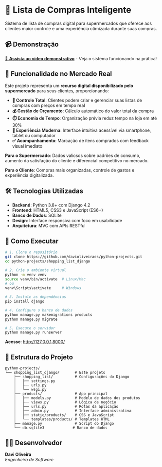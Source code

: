 # 🛒 Lista de Compras Inteligente

Sistema de lista de compras digital para supermercados que oferece aos clientes maior controle e uma experiência otimizada durante suas compras.

## 📹 Demonstração

[🎥 **Assista ao vídeo demonstrativo**](https://www.youtube.com/watch?v=bpvFdaUOU9Q) - Veja o sistema funcionando na prática!

## 💼 Funcionalidade no Mercado Real

Este projeto representa um **recurso digital disponibilizado pelo supermercado** para seus clientes, proporcionando:

- **🎯 Controle Total**: Clientes podem criar e gerenciar suas listas de compras com preços em tempo real
- **💰 Gestão de Orçamento**: Cálculo automático do valor total da compra
- **⏱️ Economia de Tempo**: Organização prévia reduz tempo na loja em até 30%
- **📱 Experiência Moderna**: Interface intuitiva acessível via smartphone, tablet ou computador
- **✅ Acompanhamento**: Marcação de itens comprados com feedback visual imediato

**Para o Supermercado**: Dados valiosos sobre padrões de consumo, aumento da satisfação do cliente e diferencial competitivo no mercado.

**Para o Cliente**: Compras mais organizadas, controle de gastos e experiência digitalizada.

## 🛠 Tecnologias Utilizadas

- **Backend**: Python 3.8+ com Django 4.2
- **Frontend**: HTML5, CSS3 e JavaScript (ES6+)
- **Banco de Dados**: SQLite
- **Design**: Interface responsiva com foco em usabilidade
- **Arquitetura**: MVC com APIs RESTful

## 🚀 Como Executar

```bash
# 1. Clone o repositório
git clone https://github.com/davioliveiraes/python-projects.git
cd python-projects/shopping_list_django

# 2. Crie o ambiente virtual
python -m venv venv
source venv/bin/activate  # Linux/Mac
# ou
venv\Scripts\activate     # Windows

# 3. Instale as dependências
pip install django

# 4. Configure o banco de dados
python manage.py makemigrations products
python manage.py migrate

# 5. Execute o servidor
python manage.py runserver
```

**Acesse**: http://127.0.0.1:8000/

## 📁 Estrutura do Projeto

```
python-projects/
└── shopping_list_django/       # Este projeto
    ├── shopping_list/          # Configurações do Django
    │   ├── settings.py
    │   ├── urls.py
    │   └── wsgi.py
    ├── products/               # App principal
    │   ├── models.py           # Modelo de dados dos produtos
    │   ├── views.py            # Lógica de negócio
    │   ├── urls.py             # Rotas da aplicação
    │   ├── admin.py            # Interface administrativa
    │   ├── static/products/    # CSS e JavaScript
    │   └── templates/products/ # Templates HTML
    ├── manage.py               # Script do Django
    └── db.sqlite3             # Banco de dados
```

## 👨‍💻 Desenvolvedor

**Davi Oliveira**  
*Engenheiro de Software*